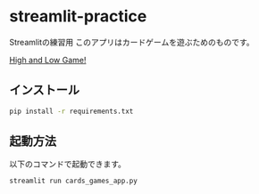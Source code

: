 # streamlit-practice
Streamlitの練習用
このアプリはカードゲームを遊ぶためのものです。

[High and Low Game!](https://kanaichi333-cards-games-app-20250922.streamlit.app/High_and_Low_2)


## インストール

```zsh
pip install -r requirements.txt
```


## 起動方法
以下のコマンドで起動できます。

```zsh
streamlit run cards_games_app.py
```

